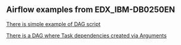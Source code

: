 ## Airflow examples from EDX_IBM-DB0250EN 
[There is simple example of DAG script](https://github.com/TProzorov/EDX_IBM-DB0250EN/blob/main/EDX_tutorial_1.txt)

[There is a DAG where Task dependencies created via Arguments](https://github.com/TProzorov/EDX_IBM-DB0250EN/blob/main/EDX_depend_task.txt)
